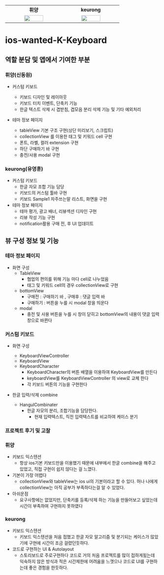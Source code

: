 
<table>
    <tr align="center">
        <td><B>휘양<B></td>
        <td><B>keurong<B></td>
    </tr>
    <tr align="center">
        <td width= 170px>
            <img src="https://user-images.githubusercontent.com/33388081/194698936-8386e827-4021-4909-84a5-953e5382ba27.jpeg" width="60%">
        </td>
        <td width= 170px>
            <img src="https://user-images.githubusercontent.com/33388081/194698957-4236e987-1ca2-4248-9659-e72eacecae5c.jpeg" width="60%">
        </td>
    </tr>
</table>

# ios-wanted-K-Keyboard
## 역할 분담 및 앱에서 기여한 부분
### 휘양(신동원)
- 커스텀 키보드
  - 키보드 디자인 및 레이아웃
  - 키보드 터치 이벤트, 단축키 기능
  - 한글 텍스트 삭제 시 겹받침, 겹모음 분리 삭제 기능 및 기타 예외처리
  
- 테마 정보 페이지
  - tableView 기본 구조 구현(상단 미리보기, 스크립트)
  - collectionView 를 이용한 태그 및 키워드 cell 구현
  - 폰트, 라벨, 컬러 extension 구현
  - 하단 구매하기 바 구현
  - 충전/사용 modal 구현

### keurong(유영훈)
- 커스텀 키보드
    - 한글 자모 조합 기능 담당
    - 키보드의 커스텀 툴바 구현
    - 키보드 Sample1 자주쓰는말 리스트, 화면을 구현
- 테마 정보 페이지
    - 테마 평가, 광고 배너, 리뷰섹션 디자인 구현
    - 리뷰 작성 기능 구현
    - notification활용 구매 전, 후 UI 업데이트

## 뷰 구성 정보 및 기능

### 테마 정보 페이지

- 화면 구성
  - TableView
    - 협업의 편의를 위해 기능 마다 cell로 나누었음
    - 태그 및 키워드 cell의 경우 collectionView로 구현
  - bottomView
    - 구매전 : 구매하기 바 , 구매후 : 댓글 입력 바
    - 구매하기 : 버튼을 누를 시 modal 창을 띄운다
  - modal
    - 충전 및 사용 버튼을 누를 시 창이 닫히고 bottomView의 내용이 댓글 입력 창으로 바뀐다
  

### 커스텀 키보드

- 화면 구성
  - KeyboardViewController
  - KeyboardView
  - KeyboardCharacter
    - KeyboardCharacter의 버튼 배열을 이용하여 KeyboardView를 만든다
    - keyboardView를 KeyboardViewController 의 view로 교체 한다
    - 각 키보드 버튼의 기능을 구현한다
    
- 한글 입력/삭제 combine
    - HangulCombinater
        - 한글 자모의 분리, 조합기능을 담당한다.
            - 현재 입력텍스트, 직전 입력텍스트를 비교하여 케이스 분기

### 프로젝트 후기 및 고찰
### 휘양
  - 키보드 익스텐션
    - 항상 ios기본 키보드만을 이용했기 때문에 내부에서 한글 combine을 해주고 있었고, 직접 구현이 쉽지 않다는 걸 느꼈다.
  - 기본이 가장 어렵다
    - collectionView와 tableView는 ios ui의 기본이라고 할 수 있다. 허나 나에게 collectionView는 아직 공부가 부족하다는걸 알 수 있었다.
  - 아쉬운점
    - 요구사항에는 없었지만, 단축키를 등록/삭제 하는 기능을 만들어보고 싶었는데 시간이 부족하여 구현하지 못하였다
      
### keurong
- 키보드 익스텐션
    - 키보드 익스텐션을 처음 접했고 한글 자모 알고리즘 및 분기되는 케이스가 많았기에 구현에 시간이 조금 걸렸던듯하다.
- 코드로 구현하는 UI & Autolayout
    - 스토리보드로 주로구현하다 코드로 거의 처음 프로젝트를 많이 접하게됬는데
    익숙하지 않은 방식과 적은 시간제한에 어려움을 느꼇으나 코드로 UI를 구현하는데 좋은 경험을 한듯하다.

